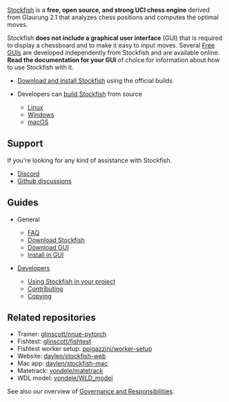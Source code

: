 [Stockfish](https://stockfishchess.org/) is a **free, open source, and strong UCI chess engine** derived from Glaurung 2.1 that analyzes chess positions and computes the optimal moves.

Stockfish **does not include a graphical user interface** (GUI) that is required to display a chessboard and to make it easy to input moves. Several [Free GUIs](Download-and-usage#free) are developed independently from Stockfish and are available online.
**Read the documentation for your GUI** of choice for information about how to use Stockfish with it.

- [Download and install Stockfish](./download-and-usage#download-stockfish) using the official builds

- Developers can [build Stockfish](./compiling-from-source) from source
  - [Linux](./compiling-from-source#linux)
  - [Windows](./compiling-from-source#windows)
  - [macOS](./compiling-from-source#macos)

## Support

If you're looking for any kind of assistance with Stockfish.

- [Discord](https://discord.gg/GWDRS3kU6R)
- [Github discussions](https://github.com/official-stockfish/Stockfish/discussions/categories/q-a)

## Guides

- General

  - [FAQ](./stockfish-faq)
  - [Download Stockfish](./download-and-usage#download-stockfish)
  - [Download GUI](./download-and-usage#download-a-chess-gui)
  - [Install in GUI](./download-and-usage#install-in-a-chess-gui)

- [Developers](./developers)
  - [Using Stockfish in your project](./developers#using-stockfish-in-your-own-project)
  - [Contributing](./developers#participating-in-the-project)
  - [Copying](https://github.com/official-stockfish/Stockfish/blob/master/Copying.txt)

## Related repositories

- Trainer: [glinscott/nnue-pytorch](https://github.com/glinscott/nnue-pytorch)
- Fishtest: [glinscott/fishtest](https://github.com/glinscott/fishtest)
- Fishtest worker setup: [ppigazzini/worker-setup](https://github.com/ppigazzini/worker-setup)
- Website: [daylen/stockfish-web](https://github.com/daylen/stockfish-web)
- Mac app: [daylen/stockfish-mac](https://github.com/daylen/stockfish-mac)
- Matetrack: [vondele/matetrack](https://github.com/vondele/matetrack)
- WDL model: [vondele/WLD_model](https://github.com/vondele/WLD_model)

See also our overview of [Governance and Responsibilities](./governance-and-responsibilities).
